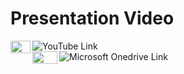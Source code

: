 # Presentation Video

<img align="left" src="https://user-images.githubusercontent.com/96676964/210149457-482a01ba-b065-471b-9213-f512093fe205.png" data-canonical-src="https://user-images.githubusercontent.com/96676964/210149457-482a01ba-b065-471b-9213-f512093fe205.png" width="32" height="20" /> ![YouTube Link](https://youtu.be/xiJFTipuINQ) </br>
<img align="left" src="https://user-images.githubusercontent.com/96676964/210149862-69590691-e529-4252-9483-275d364cd494.png" data-canonical-src="https://user-images.githubusercontent.com/96676964/210149862-69590691-e529-4252-9483-275d364cd494.png" width="40" height="20" /> ![Microsoft Onedrive Link]() </br>
